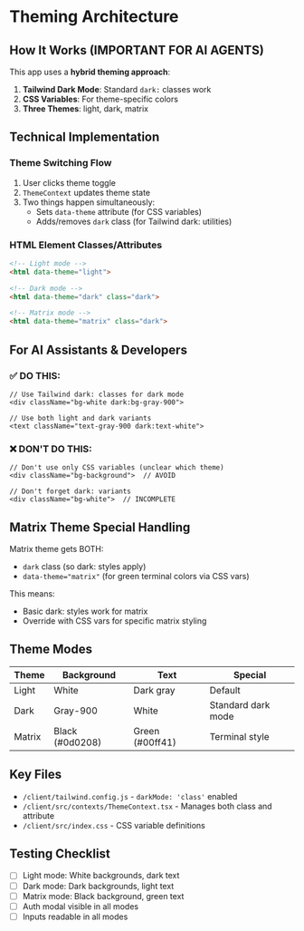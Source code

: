 # Theming Architecture

## How It Works (IMPORTANT FOR AI AGENTS)

This app uses a **hybrid theming approach**:

1. **Tailwind Dark Mode**: Standard `dark:` classes work
2. **CSS Variables**: For theme-specific colors
3. **Three Themes**: light, dark, matrix

## Technical Implementation

### Theme Switching Flow
1. User clicks theme toggle
2. `ThemeContext` updates theme state
3. Two things happen simultaneously:
   - Sets `data-theme` attribute (for CSS variables)
   - Adds/removes `dark` class (for Tailwind dark: utilities)

### HTML Element Classes/Attributes
```html
<!-- Light mode -->
<html data-theme="light">

<!-- Dark mode -->
<html data-theme="dark" class="dark">

<!-- Matrix mode -->
<html data-theme="matrix" class="dark">
```

## For AI Assistants & Developers

### ✅ DO THIS:
```tsx
// Use Tailwind dark: classes for dark mode
<div className="bg-white dark:bg-gray-900">

// Use both light and dark variants
<text className="text-gray-900 dark:text-white">
```

### ❌ DON'T DO THIS:
```tsx
// Don't use only CSS variables (unclear which theme)
<div className="bg-background">  // AVOID

// Don't forget dark: variants
<div className="bg-white">  // INCOMPLETE
```

## Matrix Theme Special Handling

Matrix theme gets BOTH:
- `dark` class (so dark: styles apply)
- `data-theme="matrix"` (for green terminal colors via CSS vars)

This means:
- Basic dark: styles work for matrix
- Override with CSS vars for specific matrix styling

## Theme Modes

| Theme | Background | Text | Special |
|-------|------------|------|---------|
| Light | White | Dark gray | Default |
| Dark | Gray-900 | White | Standard dark mode |
| Matrix | Black (#0d0208) | Green (#00ff41) | Terminal style |

## Key Files
- `/client/tailwind.config.js` - `darkMode: 'class'` enabled
- `/client/src/contexts/ThemeContext.tsx` - Manages both class and attribute
- `/client/src/index.css` - CSS variable definitions

## Testing Checklist
- [ ] Light mode: White backgrounds, dark text
- [ ] Dark mode: Dark backgrounds, light text
- [ ] Matrix mode: Black background, green text
- [ ] Auth modal visible in all modes
- [ ] Inputs readable in all modes